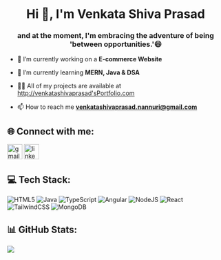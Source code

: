 <h1 align="center">Hi 👋, I'm Venkata Shiva Prasad</h1>
<h3 align="center"> and at the moment, I'm embracing the adventure of being 'between opportunities.'😄 </h3>


- 🔭 I’m currently working on a **E-commerce Website**

- 🌱 I’m currently learning **MERN, Java & DSA**

- 👨‍💻 All of my projects are available at [http://venkatashivaprasad'sPortfolio.com](http://venkatashivaprasad'sPortfolio.com)

- 📫 How to reach me **venkatashivaprasad.nannuri@gmail.com**



## 🌐 Connect with me:
<div display="flex">
<img src="https://img.shields.io/static/v1?message=Gmail&logo=gmail&label=&color=D14836&logoColor=white&labelColor=&style=for-the-badge" height="35" alt="gmail logo"  />
<img src="https://img.shields.io/static/v1?message=LinkedIn&logo=linkedin&label=&color=0077B5&logoColor=white&labelColor=&style=for-the-badge" height="35" alt="linkedin logo"  />  
</div>

## 💻 Tech Stack:
![HTML5](https://img.shields.io/badge/html5-%23E34F26.svg?style=for-the-badge&logo=html5&logoColor=white) ![Java](https://img.shields.io/badge/java-%23ED8B00.svg?style=for-the-badge&logo=openjdk&logoColor=white) ![TypeScript](https://img.shields.io/badge/typescript-%23007ACC.svg?style=for-the-badge&logo=typescript&logoColor=white) ![Angular](https://img.shields.io/badge/angular-%23DD0031.svg?style=for-the-badge&logo=angular&logoColor=white) ![NodeJS](https://img.shields.io/badge/node.js-6DA55F?style=for-the-badge&logo=node.js&logoColor=white) ![React](https://img.shields.io/badge/react-%2320232a.svg?style=for-the-badge&logo=react&logoColor=%2361DAFB) ![TailwindCSS](https://img.shields.io/badge/tailwindcss-%2338B2AC.svg?style=for-the-badge&logo=tailwind-css&logoColor=white) ![MongoDB](https://img.shields.io/badge/MongoDB-%234ea94b.svg?style=for-the-badge&logo=mongodb&logoColor=white)
## 📊 GitHub Stats:

![](https://github-readme-stats.vercel.app/api/top-langs/?username=VenkataShivaPrasad&theme=city_light&hide_border=false&include_all_commits=false&count_private=false&layout=compact)

